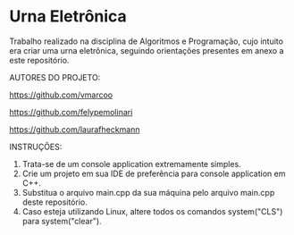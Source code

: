 # Urna Eletrônica
Trabalho realizado na disciplina de Algoritmos e Programação, cujo intuito era criar uma urna eletrônica, seguindo orientações
presentes em anexo a este repositório. 

AUTORES DO PROJETO:

https://github.com/vmarcoo

https://github.com/felypemolinari

https://github.com/laurafheckmann 

INSTRUÇÕES: 

1) Trata-se de um console application extremamente simples.
2) Crie um projeto em sua IDE de preferência para console application em C++.
3) Substitua o arquivo main.cpp da sua máquina pelo arquivo main.cpp deste repositório.
4) Caso esteja utilizando Linux, altere todos os comandos system("CLS") para system("clear").
